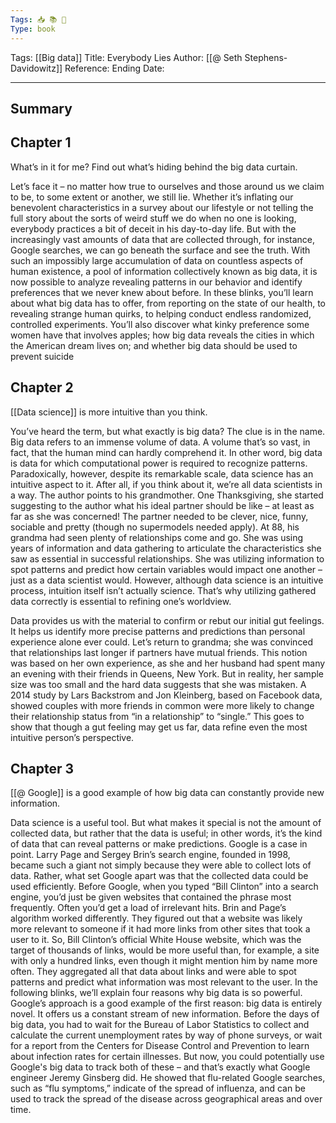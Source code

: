 ```yaml
---
Tags: 📥 📚 🔴
Type: book
---
```


Tags: [[Big data]]
Title: Everybody Lies
Author: [[@ Seth Stephens-Davidowitz]]
Reference: 
Ending Date: 

---

## Summary


## Chapter 1

What’s in it for me? Find out what’s hiding behind the big data curtain.

Let’s face it – no matter how true to ourselves and those around us we claim to be, to some extent or another, we still lie. Whether it’s inflating our benevolent characteristics in a survey about our lifestyle or not telling the full story about the sorts of weird stuff we do when no one is looking, everybody practices a bit of deceit in his day-to-day life. But with the increasingly vast amounts of data that are collected through, for instance, Google searches, we can go beneath the surface and see the truth. With such an impossibly large accumulation of data on countless aspects of human existence, a pool of information collectively known as big data, it is now possible to analyze revealing patterns in our behavior and identify preferences that we never knew about before. In these blinks, you’ll learn about what big data has to offer, from reporting on the state of our health, to revealing strange human quirks, to helping conduct endless randomized, controlled experiments. You’ll also discover what kinky preference some women have that involves apples; how big data reveals the cities in which the American dream lives on; and whether big data should be used to prevent suicide

## Chapter 2

[[Data science]] is more intuitive than you think.

You’ve heard the term, but what exactly is big data? The clue is in the name. Big data refers to an immense volume of data. A volume that’s so vast, in fact, that the human mind can hardly comprehend it. In other word, big data is data for which computational power is required to recognize patterns. Paradoxically, however, despite its remarkable scale, data science has an intuitive aspect to it. After all, if you think about it, we’re all data scientists in a way. The author points to his grandmother. One Thanksgiving, she started suggesting to the author what his ideal partner should be like – at least as far as she was concerned! The partner needed to be clever, nice, funny, sociable and pretty (though no supermodels needed apply). At 88, his grandma had seen plenty of relationships come and go. She was using years of information and data gathering to articulate the characteristics she saw as essential in successful relationships. She was utilizing information to spot patterns and predict how certain variables would impact one another – just as a data scientist would. However, although data science is an intuitive process, intuition itself isn’t actually science. That’s why utilizing gathered data correctly is essential to refining one’s worldview.

Data provides us with the material to confirm or rebut our initial gut feelings. It helps us identify more precise patterns and predictions than personal experience alone ever could. Let’s return to grandma; she was convinced that relationships last longer if partners have mutual friends. This notion was based on her own experience, as she and her husband had spent many an evening with their friends in Queens, New York. But in reality, her sample size was too small and the hard data suggests that she was mistaken. A 2014 study by Lars Backstrom and Jon Kleinberg, based on Facebook data, showed couples with more friends in common were more likely to change their relationship status from “in a relationship” to “single.” This goes to show that though a gut feeling may get us far, data refine even the most intuitive person’s perspective.

## Chapter 3

[[@ Google]] is a good example of how big data can constantly provide new information.

Data science is a useful tool. But what makes it special is not the amount of collected data, but rather that the data is useful; in other words, it’s the kind of data that can reveal patterns or make predictions. Google is a case in point. Larry Page and Sergey Brin’s search engine, founded in 1998, became such a giant not simply because they were able to collect lots of data. Rather, what set Google apart was that the collected data could be used efficiently. Before Google, when you typed “Bill Clinton” into a search engine, you’d just be given websites that contained the phrase most frequently. Often you’d get a load of irrelevant hits. Brin and Page’s algorithm worked differently. They figured out that a website was likely more relevant to someone if it had more links from other sites that took a user to it. So, Bill Clinton’s official White House website, which was the target of thousands of links, would be more useful than, for example, a site with only a hundred links, even though it might mention him by name more often. They aggregated all that data about links and were able to spot patterns and predict what information was most relevant to the user. In the following blinks, we’ll explain four reasons why big data is so powerful. Google’s approach is a good example of the first reason: big data is entirely novel. It offers us a constant stream of new information. Before the days of big data, you had to wait for the Bureau of Labor Statistics to collect and calculate the current unemployment rates by way of phone surveys, or wait for a report from the Centers for Disease Control and Prevention to learn about infection rates for certain illnesses. But now, you could potentially use Google's big data to track both of these – and that’s exactly what Google engineer Jeremy Ginsberg did. He showed that flu-related Google searches, such as “flu symptoms,” indicate of the spread of influenza, and can be used to track the spread of the disease across geographical areas and over time.